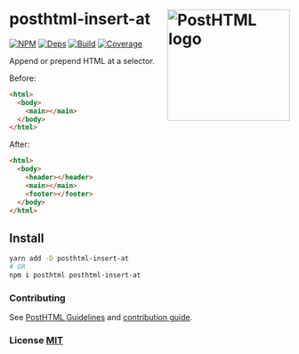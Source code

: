 # posthtml-insert-at <img align="right" width="220" height="200" title="PostHTML logo" src="http://posthtml.github.io/posthtml/logo.svg">

[![NPM][npm]][npm-url]
[![Deps][deps]][deps-url]
[![Build][build]][build-badge]
[![Coverage][codecov-shield]][codecov]

Append or prepend HTML at a selector.

Before:

```html
<html>
  <body>
    <main></main>
  </body>
</html>
```

After:

```html
<html>
  <body>
    <header></header>
    <main></main>
    <footer></footer>
  </body>
</html>
```

## Install

```bash
yarn add -D posthtml-insert-at
# OR
npm i posthtml posthtml-insert-at
```

### Contributing

See [PostHTML Guidelines](https://github.com/posthtml/posthtml/tree/master/docs) and [contribution guide](CONTRIBUTING.md).

### License [MIT](LICENSE)

[npm]: https://img.shields.io/npm/v/posthtml-insert-at.svg
[npm-url]: https://npmjs.com/package/posthtml-insert-at
[deps]: https://david-dm.org/metonym/posthtml-insert-at.svg
[deps-url]: https://david-dm.org/metonym/posthtml-insert-at
[build]: https://travis-ci.org/metonym/posthtml-insert-at.svg?branch=master
[build-badge]: https://travis-ci.com/metonym/posthtml-insert-at.svg?branch=master
[codecov]: https://codecov.io/gh/metonym/posthtml-insert-at
[codecov-shield]: https://img.shields.io/codecov/c/github/metonym/posthtml-insert-at.svg
